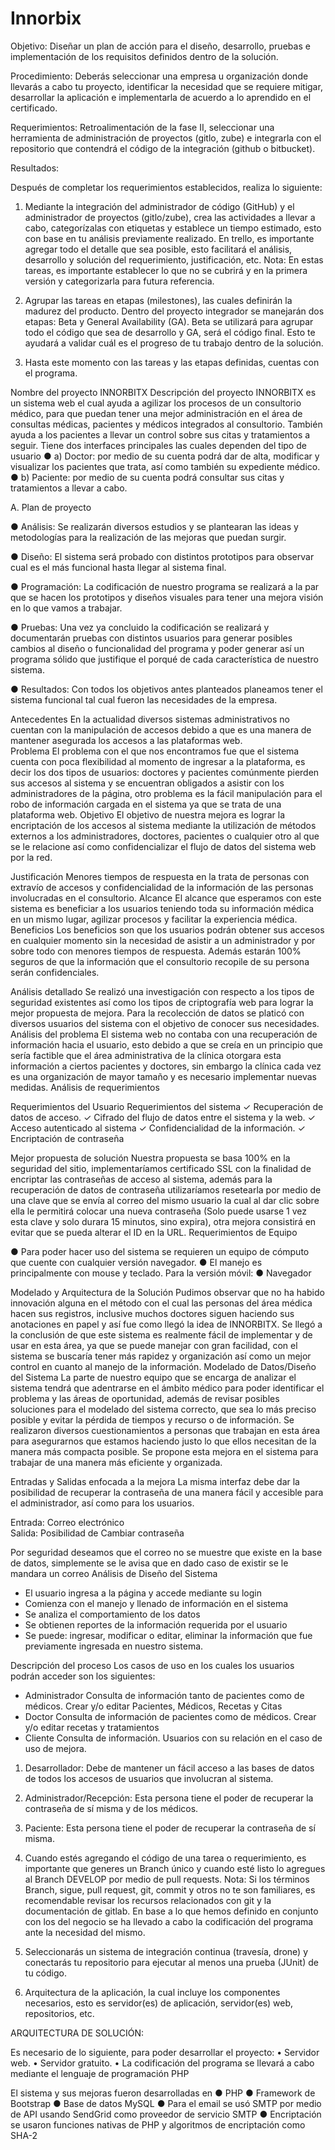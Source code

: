# Innorbix

Objetivo: Diseñar un plan de acción para el diseño, desarrollo, pruebas e implementación de los requisitos definidos dentro de la solución.

Procedimiento: Deberás seleccionar una empresa u organización donde llevarás a cabo tu proyecto, identificar la necesidad que se requiere mitigar, desarrollar la aplicación e implementarla de acuerdo a lo aprendido en el certificado.

Requerimientos: Retroalimentación de la fase II, seleccionar una herramienta de administración de proyectos (gitlo, zube) e integrarla con el repositorio que contendrá el código de la integración (github o bitbucket).

Resultados:

Después de completar los requerimientos establecidos, realiza lo siguiente:
1.	Mediante la integración del administrador de código (GitHub) y el administrador de proyectos (gitlo/zube), crea las actividades a llevar a cabo, categorízalas con etiquetas y establece un tiempo estimado, esto con base en tu análisis previamente realizado. En trello, es importante agregar todo el detalle que sea posible, esto facilitará el análisis, desarrollo y solución del requerimiento, justificación, etc.
Nota: En estas tareas, es importante establecer lo que no se cubrirá y en la primera versión y categorizarla para futura referencia.
2.	Agrupar las tareas en etapas (milestones), las cuales definirán la madurez del producto. Dentro del proyecto integrador se manejarán dos etapas: Beta y General Availability (GA). Beta se utilizará para agrupar todo el código que sea de desarrollo y GA, será el código final. Esto te ayudará a validar cuál es el progreso de tu trabajo dentro de la solución.

3.	Hasta este momento con las tareas y las etapas definidas, cuentas con el programa.

Nombre del proyecto
INNORBITX
Descripción del proyecto
INNORBITX es un sistema web el cual ayuda a agilizar los procesos de un consultorio médico,  para que puedan tener una mejor administración en el área de consultas médicas, pacientes y médicos integrados al consultorio. También ayuda a los pacientes a llevar un control sobre sus citas y tratamientos a seguir.
Tiene dos interfaces principales las cuales dependen del tipo de usuario
●	a) Doctor: por medio de su cuenta podrá dar de alta, modificar y visualizar los pacientes que trata, así como también su expediente médico. 
●	 b) Paciente: por medio de su cuenta podrá consultar sus citas y tratamientos a llevar a cabo.

A.	Plan de proyecto

●	Análisis: Se realizarán diversos estudios y se plantearan las ideas y metodologías para la realización de las mejoras que puedan surgir. 

●	Diseño: El sistema será probado con distintos prototipos para observar cual es el más funcional hasta llegar al sistema final.

●	Programación: La codificación de nuestro programa se realizará a la par que se hacen los prototipos y diseños visuales para tener una mejora visión en lo que vamos a trabajar.

●	Pruebas: Una vez ya concluido la codificación se realizará y documentarán pruebas con distintos usuarios para generar posibles cambios al diseño o funcionalidad del programa y poder generar  así un programa sólido que justifique el porqué de cada  característica  de  nuestro  sistema.

●	Resultados: Con todos los objetivos antes planteados planeamos tener el sistema funcional tal cual fueron las necesidades de la empresa.

Antecedentes
En la actualidad diversos sistemas administrativos no cuentan con la manipulación de accesos debido a que es una manera de mantener asegurada los accesos a las plataformas web.  
Problema
El problema con el que nos encontramos fue que el sistema cuenta con poca flexibilidad al momento de ingresar a la plataforma, es decir los dos tipos de usuarios: doctores y pacientes comúnmente pierden sus accesos al sistema y se encuentran obligados a asistir con los administradores de la página, otro problema es la fácil manipulación para el robo de información cargada en el sistema ya que se trata de una plataforma web. 
Objetivo
El objetivo de nuestra mejora es lograr la encriptación de los accesos al sistema mediante la utilización de métodos externos a los administradores, doctores, pacientes o cualquier otro al que se le relacione así como confidencializar el flujo de datos del sistema web por la red.

Justificación
Menores tiempos de respuesta en la trata de personas con extravío de accesos y confidencialidad de la información de las personas involucradas en el consultorio.
Alcance
El alcance que esperamos con este sistema es beneficiar a los usuarios teniendo toda su información médica en un mismo lugar, agilizar procesos y facilitar la experiencia médica.
Beneficios
Los beneficios son que los usuarios podrán obtener sus accesos en cualquier momento  sin la necesidad de asistir a un administrador y por sobre todo con menores tiempos de respuesta. Además estarán 100% seguros de que la información que el consultorio recopile de su persona serán confidenciales. 

Análisis detallado
Se realizó una investigación con respecto a los tipos de seguridad existentes así como los tipos de criptografía web para lograr la mejor propuesta de mejora. Para la recolección de datos se platicó con diversos usuarios del sistema con el objetivo de conocer sus necesidades.
Análisis del problema
El sistema web no contaba con una recuperación de información hacia el usuario, esto debido a que se creía en un principio que sería factible que el área administrativa de la clínica otorgara esta información a ciertos pacientes y doctores, sin embargo la clínica cada vez es una organización de mayor tamaño y es necesario implementar nuevas medidas.
Análisis de requerimientos

Requerimientos del Usuario	Requerimientos del sistema
✓	Recuperación de datos de acceso.	✓	Cifrado del flujo de datos entre el sistema y la web.
✓	Acceso autenticado al sistema	✓	Confidencialidad de la información.
✓	Encriptación de contraseña	

Mejor propuesta de solución
Nuestra propuesta se basa 100% en la seguridad del sitio, implementaríamos certificado SSL con la finalidad de encriptar las contraseñas de acceso al sistema, además para la recuperación de datos de contraseña utilizaríamos resetearla por medio de una clave que se envía al correo del mismo usuario la cual al dar clic sobre ella le permitirá colocar una nueva contraseña (Solo puede usarse 1 vez esta clave y solo durara 15 minutos, sino expira), otra mejora consistirá en evitar que se pueda alterar el ID en la URL.
Requerimientos de Equipo

●	Para poder hacer uso del sistema se requieren un equipo de cómputo que cuente con cualquier versión navegador.
●	El manejo es principalmente con mouse y teclado.
Para la versión móvil:
●	Navegador 

Modelado y Arquitectura de la Solución
Pudimos observar que no ha habido innovación alguna en el método con el cual las personas del área médica hacen sus registros, inclusive muchos doctores siguen haciendo sus anotaciones en papel y así fue como llegó la idea de INNORBITX.
Se llegó a la conclusión de que este sistema es realmente fácil de implementar y de usar en esta área, ya que se puede manejar con gran facilidad, con el sistema se buscaría tener más rapidez y organización así como un mejor control en cuanto al manejo de la información.
Modelado de Datos/Diseño del Sistema
La parte de nuestro equipo que se encarga de analizar el sistema tendrá que adentrarse en el ámbito médico para poder identificar el problema y las áreas de oportunidad, además de revisar posibles soluciones para el modelado del sistema correcto, que sea lo más preciso posible y evitar la pérdida de tiempos y recurso o de información. Se realizaron diversos cuestionamientos a personas que trabajan en esta área para asegurarnos que estamos haciendo justo lo que ellos necesitan de la manera más compacta posible.
Se propone esta mejora en el sistema para trabajar de una manera más eficiente y organizada.

Entradas y Salidas enfocada a la mejora
La misma interfaz debe dar la posibilidad de recuperar la contraseña de una manera fácil y accesible para el administrador, así como para los usuarios.

Entrada: Correo electrónico 	
Salida: Posibilidad de Cambiar contraseña

Por seguridad deseamos que el correo no se muestre que existe en la base de datos, simplemente se le avisa que en dado caso de existir se le mandara un correo
Análisis de Diseño del Sistema
-	El usuario ingresa a la página y accede mediante su login 
-	Comienza con el manejo y llenado de información en el sistema
-	Se analiza el comportamiento de los datos
-	Se obtienen reportes de la información requerida por el usuario
-	Se puede: ingresar, modificar o editar, eliminar la información que fue previamente ingresada en nuestro sistema.

Descripción del proceso
Los casos de uso en los cuales los usuarios podrán acceder son los siguientes:
-	Administrador
Consulta de información tanto de pacientes como de médicos.
Crear y/o editar Pacientes, Médicos, Recetas y Citas
-	Doctor
Consulta de información de pacientes como de médicos.
Crear y/o editar recetas y tratamientos
-	Cliente
Consulta de información.
Usuarios con su relación en el caso de uso de mejora.
1.	Desarrollador: Debe de mantener un fácil acceso a las bases de datos de todos los accesos de usuarios que involucran al sistema. 
2.	Administrador/Recepción: Esta persona tiene el poder de recuperar la contraseña de sí misma y de los médicos.
3.	Paciente: Esta persona tiene el poder de recuperar la contraseña de sí misma. 

5.	Cuando estés agregando el código de una tarea o requerimiento, es importante que generes un Branch único y cuando esté listo lo agregues al Branch DEVELOP por medio de pull requests.
Nota: Si los términos Branch, sigue, pull request, git, commit y otros no te son familiares, es recomendable revisar los recursos relacionados con git y la documentación de gitlab.
En base a lo que hemos definido en conjunto con los del negocio se ha llevado a cabo la codificación del programa ante la necesidad del mismo. 

6.	Seleccionarás un sistema de integración continua (travesía, drone) y conectarás tu repositorio para ejecutar al menos una prueba (JUnit) de tu código.
7.	Arquitectura de la aplicación, la cual incluye los componentes necesarios, esto es servidor(es) de aplicación, servidor(es) web, repositorios, etc.

ARQUITECTURA DE SOLUCIÓN:
 
Es necesario de lo siguiente, para poder desarrollar el proyecto:
•	Servidor web.
•	Servidor gratuito.
•	La codificación del programa se llevará a cabo mediante el lenguaje de programación PHP

El sistema y sus mejoras fueron desarrolladas en 
●	PHP
●	Framework de Bootstrap
●	Base de datos MySQL 
●	Para el email se usó SMTP por medio de API usando SendGrid como proveedor de servicio SMTP
●	Encriptación se usaron funciones nativas de PHP y algoritmos de encriptación como SHA-2
